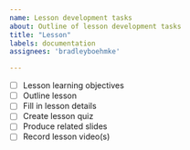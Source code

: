 ```yaml
---
name: Lesson development tasks
about: Outline of lesson development tasks
title: "Lesson"
labels: documentation
assignees: 'bradleyboehmke'

---
```


- [ ] Lesson learning objectives
- [ ] Outline lesson
- [ ] Fill in lesson details
- [ ] Create lesson quiz
- [ ] Produce related slides
- [ ] Record lesson video(s)

